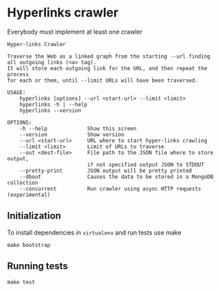 # Hyperlinks crawler

Everybody must implement at least one crawler

```
Hyper-links Crawler

Traverse the Web as a linked graph from the starting --url finding
all outgoing links (<a> tag).
It will store each outgoing link for the URL, and then repeat the process
for each or them, until --limit URLs will have been traversed.

USAGE:
    hyperlinks [options] --url <start-url> --limit <limit>
    hyperlinks -h | --help
    hyperlinks --version

OPTIONS:
    -h --help             Show this screen
    --version             Show version
    --url <start-url>     URL where to start hyper-links crawling
    --limit <limit>       Limit of URLs to traverse
    --out <dest-file>     File path to the JSON file where to store output,
                          if not specified output JSON to STDOUT
    --pretty-print        JSON output will be pretty printed
    --dbout               Causes the data to be stored in a MongoDB collection
    --concurrent          Run crawler using async HTTP requests (experimental)

```

## Initialization

To install dependencies in `virtualenv` and run tests use make
    
    make bootstrap

## Running tests

    make test


